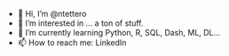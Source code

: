 - 👋 Hi, I’m @ntettero
- 👀 I’m interested in ... a ton of stuff.
- 🌱 I’m currently learning Python, R, SQL, Dash, ML, DL...
- 📫 How to reach me: LinkedIn

<!---
ntettero/ntettero is a ✨ special ✨ repository because its `README.md` (this file) appears on your GitHub profile.
You can click the Preview link to take a look at your changes.
--->
